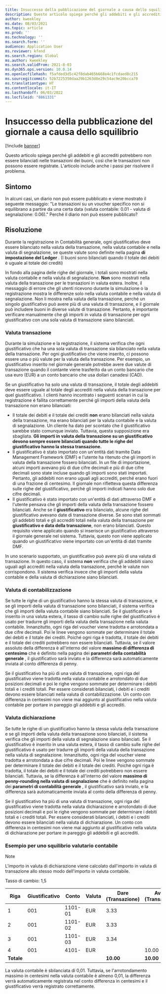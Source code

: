 ```yaml
---
title: Insuccesso della pubblicazione del giornale a causa dello squilibrio
description: Questo articolo spiega perché gli addebiti e gli accrediti potrebbero non essere bilanciati nelle transazioni dei buoni, così che le transazioni non possono essere registrate. L'articolo include anche i passi per risolvere il problema.
author: kweekley
ms.date: 08/03/2021
ms.topic: article
ms.prod: ''
ms.technology: ''
ms.search.form: ''
audience: Application User
ms.reviewer: kfend
ms.search.region: Global
ms.author: kweekley
ms.search.validFrom: 2021-8-03
ms.dyn365.ops.version: 10.0.14
ms.openlocfilehash: f5afded3d5c42f8dab465b668e4c1fcdaed8c215
ms.sourcegitcommit: 52b7225350daa29b1263d8e29c54ac9e20bcca70
ms.translationtype: HT
ms.contentlocale: it-IT
ms.lasthandoff: 06/03/2022
ms.locfileid: "8861331"
---
```

# <a name="journal-posting-failure-because-of-imbalance"></a>Insuccesso della pubblicazione del giornale a causa dello squilibrio

[!include [banner](../includes/banner.md)]

Questo articolo spiega perché gli addebiti e gli accrediti potrebbero non essere bilanciati nelle transazioni dei buoni, così che le transazioni non possono essere registrate. L'articolo include anche i passi per risolvere il problema.

## <a name="symptom"></a>Sintomo

In alcuni casi, un diario non può essere pubblicato e viene mostrato il seguente messaggio: "Le transazioni su un voucher specifico non si equilibrano a partire da una certa data (valuta contabile: 0.01 - valuta di segnalazione: 0.06)." Perché il diario non può essere pubblicato?

## <a name="resolution"></a>Risoluzione

Durante la registrazione in Contabilità generale, ogni giustificativo deve essere bilanciato nella valuta della transazione, nella valuta contabile e nella valuta di segnalazione, se queste valute sono definite nella pagina **di impostazione del Ledger** . (I buoni sono bilanciati quando il totale dei debiti è uguale al totale dei crediti)

In fondo alla pagina delle righe del giornale, i totali sono mostrati nella valuta contabile e nella valuta di segnalazione.  **Non** sono mostrati nella valuta della transazione per le transazioni in valuta estera. Inoltre, il messaggio di errore che gli utenti ricevono durante la simulazione o la registrazione mostra le differenze solo nella valuta contabile e nella valuta di segnalazione. Non li mostra nella valuta della transazione, perché un singolo giustificativo può avere più di una valuta di transazione, e il giornale può includere buoni in diverse valute di transazione. Pertanto, è importante verificare manualmente che gli importi in valuta di transazione per ogni giustificativo con una sola valuta di transazione siano bilanciati.

### <a name="transaction-currency"></a>Valuta transazione

Durante la simulazione e la registrazione, il sistema verifica che ogni giustificativo che ha una sola valuta di transazione sia bilanciato nella valuta della transazione. Per ogni giustificativo che viene inserito, ci possono essere una o più valute per la valuta della transazione. Per esempio, un giustificativo inserito nel giornale generale potrebbe avere due valute di transazione quando il contante viene trasferito da un conto bancario che usa euro (EUR) a un conto bancario che usa dollari canadesi (CAD).

Se un giustificativo ha solo una valuta di transazione, il totale degli addebiti deve essere uguale al totale degli accrediti nella valuta della transazione per quel giustificativo. I clienti hanno incontrato i seguenti scenari in cui la registrazione è fallita correttamente perché gli importi della valuta della transazione non erano bilanciati:

- Il totale dei debiti e il totale dei crediti **non** erano bilanciati nella valuta della transazione, ma erano bilanciati per la valuta contabile e la valuta di segnalazione. Un cliente ha dato per scontato che il giustificativo sarebbe stato comunque inviato. Tuttavia, questa supposizione era sbagliata. **Gli importi in valuta della transazione su un giustificativo devono sempre essere bilanciati quando tutte le righe del giustificativo hanno la stessa transazione.**
- Il giustificativo è stato importato con un'entità dati tramite Data Management Framework (DMF) e l'utente ha ritenuto che gli importi in valuta della transazione fossero bilanciati. In un file di importazione, alcuni importi avevano più di due cifre decimali e più di due cifre decimali sono state incluse quando gli importi sono stati importati. Pertanto, gli addebiti non erano uguali agli accrediti, perché erano fuori di una frazione di centesimo. Il giornale non rifletteva questa differenza sulle righe del giustificativo, perché gli importi indicati hanno solo due cifre decimali.
- Il giustificativo è stato importato con un'entità di dati attraverso DMF e l'utente pensava che gli importi della valuta della transazione fossero bilanciati. Anche se il **giustificativo** era bilanciato, alcune righe del giustificativo avevano date di transazione diverse. Se sono stati sommati gli addebiti totali e gli accrediti totali nella valuta della transazione per **giustificativo e data della transazione**, non erano bilanciati. Questo requisito viene applicato quando si inserisce un giustificativo attraverso il giornale generale nel sistema. Tuttavia, questo non viene applicato quando un giustificativo viene importato con un'entità di dati tramite DMF.

In uno scenario supportato, un giustificativo può avere più di una valuta di transazione. In questo caso, il sistema **non** verifica che gli addebiti siano uguali agli accrediti nella valuta della transazione, perché le valute non corrispondono. Il sistema verifica invece che gli importi della valuta contabile e della valuta di dichiarazione siano bilanciati.

### <a name="accounting-currency"></a>Valuta di contabilizzazione

Se tutte le righe di un giustificativo hanno la stessa valuta di transazione, e se gli importi della valuta di transazione sono bilanciati, il sistema verifica che gli importi della valuta contabile siano bilanciati. Se il giustificativo è inserito in una valuta estera, il tasso di cambio sulle righe del giustificativo è usato per tradurre gli importi della valuta della transazione nella valuta contabile. Innanzitutto, ogni riga del voucher viene tradotta e arrotondata a due cifre decimali. Poi le linee vengono sommate per determinare il totale dei debiti e il totale dei crediti. Poiché ogni riga è tradotta, il totale dei debiti e il totale dei crediti potrebbero non essere bilanciati. Tuttavia, se il valore assoluto della differenza è all'interno del valore **massimo di differenza di centesimo** che è definito nella pagina dei **parametri della contabilità generale** , il giustificativo sarà inviato e la differenza sarà automaticamente inviata al conto differenza di penny.

Se il giustificativo ha più di una valuta di transazione, ogni riga del giustificativo viene tradotta nella valuta contabile e arrotondato di due posizioni decimali e poi le righe vengono sommate per determinare i debiti totali e i crediti totali. Per essere considerati bilanciati, i debiti e i crediti devono essere bilanciati nella valuta di contabilizzazione.  Un conto con differenza in centesimi non viene mai aggiunto al giustificativo nella valuta contabile per portare in pareggio gli addebiti e gli accrediti. 

### <a name="reporting-currency"></a>Valuta dichiarazione

Se tutte le righe di un giustificativo hanno la stessa valuta della transazione e se gli importi della valuta della transazione sono bilanciati, il sistema verifica che gli importi della valuta di segnalazione siano bilanciati. Se il giustificativo è inserito in una valuta estera, il tasso di cambio sulle righe del giustificativo è usato per tradurre gli importi della valuta della transazione nella valuta di segnalazione. Innanzitutto, ogni riga del voucher viene tradotta e arrotondata a due cifre decimali. Poi le linee vengono sommate per determinare il totale dei debiti e il totale dei crediti. Poiché ogni riga è tradotta, il totale dei debiti e il totale dei crediti potrebbero non essere bilanciati. Tuttavia, se la differenza è all'interno del valore **massimo di penny-rounding nella valuta di segnalazione** che è definito nella pagina dei **parametri di contabilità generale** , il giustificativo sarà inviato, e la differenza sarà automaticamente inviata al conto della differenza di penny.

Se il giustificativo ha più di una valuta di transazione, ogni riga del giustificativo viene tradotta nella valuta dichiarazione e arrotondato di due posizioni decimali e poi le righe vengono sommate per determinare i debiti totali e i crediti totali. Per essere considerati bilanciati, i debiti e i crediti devono essere bilanciati nella valuta di dichiarazione.  Un conto con differenza in centesimi non viene mai aggiunto al giustificativo nella valuta di dichiarazione per portare in pareggio gli addebiti e gli accrediti.

### <a name="example-for-an-accounting-currency-imbalance"></a>Esempio per uno squilibrio valutario contabile

> [!NOTE]
> L'importo in valuta di dichiarazione viene calcolato dall'importo in valuta di transazione allo stesso modo dell'importo in valuta contabile.

Tasso di cambio: 1,5

| Riga | Giustificativo | Conto | Valuta | Dare (Transazione) | Avere (Transazione) | Dare (Contabilità) | Avere (Contabilità) |
|---|---|---|---|---|---|---|---|
| 1 | 001 | 1101-01 | EUR | 3.33 | | 5 (4.995) | |
| 2 | 001 | 1101-02 | EUR | 3.33 | | 5 (4.995) | |
| 3 | 001 | 1101-03 | EUR | 3.34 | | 5.01 | |
| 4 | 001 | 4101- | EUR | | 10.00 | | 15.00 |
| **Totale** | | | | **10.00** | **10.00** | **15.01** | **15.00** |

La valuta contabile è sbilanciata di 0,01. Tuttavia, se l'arrotondamento massimo in centesimi nella valuta contabile è almeno 0,01, la differenza verrà automaticamente registrata nel conto differenza in centesimi e il giustificativo verrà registrato correttamente.
